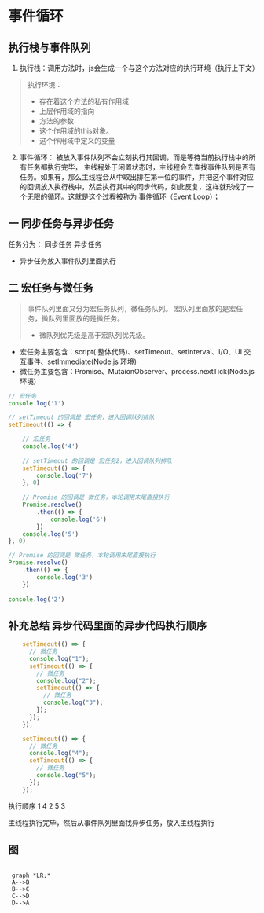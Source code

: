 # 事件循环
## 执行栈与事件队列

1. 执行栈：调用方法时，js会生成一个与这个方法对应的执行环境（执行上下文）
> 执行环境：
> - 存在着这个方法的私有作用域
> - 上层作用域的指向
> - 方法的参数
> - 这个作用域的this对象。
> - 这个作用域中定义的变量

2. 事件循环： 被放入事件队列不会立刻执行其回调，而是等待当前执行栈中的所有任务都执行完毕， 主线程处于闲置状态时，主线程会去查找事件队列是否有任务。如果有，那么主线程会从中取出排在第一位的事件，并把这个事件对应的回调放入执行栈中，然后执行其中的同步代码，如此反复，这样就形成了一个无限的循环。这就是这个过程被称为 事件循环（Event Loop）；

## 一 同步任务与异步任务
任务分为： 同步任务 异步任务
- 异步任务放入事件队列里面执行

## 二 宏任务与微任务
> 事件队列里面又分为宏任务队列，微任务队列。
> 宏队列里面放的是宏任务，微队列里面放的是微任务。
> - 微队列优先级是高于宏队列优先级。

- 宏任务主要包含：script( 整体代码)、setTimeout、setInterval、I/O、UI 交互事件、setImmediate(Node.js 环境)
- 微任务主要包含：Promise、MutaionObserver、process.nextTick(Node.js 环境)

```js
// 宏任务
console.log('1')

// setTimeout 的回调是 宏任务，进入回调队列排队
setTimeout(() => {

    // 宏任务
    console.log('4')
    
    // setTimeout 的回调是 宏任务2，进入回调队列排队
    setTimeout(() => {
        console.log('7')
    }, 0)
    
    // Promise 的回调是 微任务，本轮调用末尾直接执行
    Promise.resolve()
        .then(() => {
            console.log('6')
        })
    console.log('5')
}, 0)

// Promise 的回调是 微任务，本轮调用末尾直接执行
Promise.resolve()
    .then(() => {
        console.log('3')
    })
    
console.log('2')
```

## 补充总结 异步代码里面的异步代码执行顺序

```js
    setTimeout(() => {
      // 微任务
      console.log("1");
      setTimeout(() => {
        // 微任务
        console.log("2");
        setTimeout(() => {
          // 微任务
          console.log("3");
        });
      });
    });

    setTimeout(() => {
      // 微任务
      console.log("4");
      setTimeout(() => {
        // 微任务
        console.log("5");
      });
    });
```

<!-- 主线程  set1 set2
1 4 同步任务执行完
执行第一个的 异步 第二个的异步，他们成为同步代码
 -->



执行顺序 1 4 2 5 3

主线程执行完毕，然后从事件队列里面找异步任务，放入主线程执行

## 图

```mermaid
    
 graph *LR;*  
 A-->B  
 B-->C  
 C-->D  
 D-->A 
 ```

​

